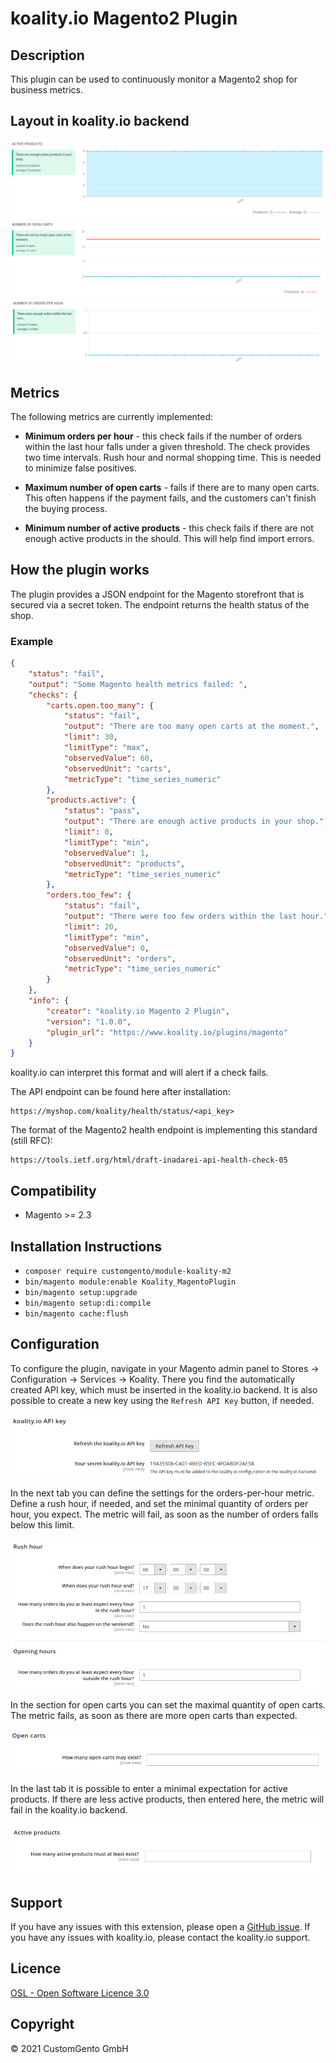 # koality.io Magento2 Plugin

## Description
This plugin can be used to continuously monitor a Magento2 shop for business metrics.

## Layout in koality.io backend
![Active products](docs/images/active_products.png "Active products")
![Open carts](docs/images/open_carts.png "Open carts")
![Orders per hour](docs/images/orders_per_hour.png "Orders per hour")

## Metrics

The following metrics are currently implemented:

- **Minimum orders per hour** - this check fails if the number of orders within the last hour falls under a given threshold. The check provides two time intervals. Rush hour and normal shopping time. This is needed to minimize false positives.


- **Maximum number of open carts** - fails if there are to many open carts. This often happens if the payment fails, and the customers can't finish the buying process.


- **Minimum number of active products** - this check fails if there are not enough active products in the should. This will help find import errors.

## How the plugin works

The plugin provides a JSON endpoint for the Magento storefront that is secured via a secret token. The endpoint returns the health status of the shop.

### Example
```json
{
    "status": "fail",
    "output": "Some Magento health metrics failed: ",
    "checks": {
        "carts.open.too_many": {
            "status": "fail",
            "output": "There are too many open carts at the moment.",
            "limit": 30,
            "limitType": "max",
            "observedValue": 60,
            "observedUnit": "carts",
            "metricType": "time_series_numeric"
        },
        "products.active": {
            "status": "pass",
            "output": "There are enough active products in your shop.",
            "limit": 0,
            "limitType": "min",
            "observedValue": 1,
            "observedUnit": "products",
            "metricType": "time_series_numeric"
        },
        "orders.too_few": {
            "status": "fail",
            "output": "There were too few orders within the last hour.",
            "limit": 20,
            "limitType": "min",
            "observedValue": 0,
            "observedUnit": "orders",
            "metricType": "time_series_numeric"
        }
    },
    "info": {
        "creator": "koality.io Magento 2 Plugin",
        "version": "1.0.0",
        "plugin_url": "https://www.koality.io/plugins/magento"
    }
}
```

koality.io can interpret this format and will alert if a check fails.

The API endpoint can be found here after installation:
```
https://myshop.com/koality/health/status/<api_key>
```

The format of the Magento2 health endpoint is implementing this standard (still RFC):
```
https://tools.ietf.org/html/draft-inadarei-api-health-check-05
```

## Compatibility
- Magento >= 2.3

## Installation Instructions
* `composer require customgento/module-koality-m2`
* `bin/magento module:enable Koality_MagentoPlugin`
* `bin/magento setup:upgrade`
* `bin/magento setup:di:compile`
* `bin/magento cache:flush`

## Configuration

To configure the plugin, navigate in your Magento admin panel to Stores -> Configuration -> Services -> Koality.
There you find the automatically created API key, which must be inserted in the koality.io backend. It is also possible 
to create a new key using the `Refresh API Key` button, if needed.

![API key configuration](docs/images/api_key_config.png "API key configuration")


In the next tab you can define the settings for the orders-per-hour metric.
Define a rush hour, if needed, and set the minimal quantity of orders per hour, you expect.
The metric will fail, as soon as the number of orders falls below this limit.

![Orders per hour config](docs/images/orders_per_hour_config.png "Orders per hour config")


In the section for open carts you can set the maximal quantity of open carts. The metric fails, as soon as there are more open carts than expected.

![Open carts config](docs/images/open_carts_config.png "Open carts config")


In the last tab it is possible to enter a minimal expectation for active products.
If there are less active products, then entered here, the metric will fail in the koality.io backend.

![Active products config](docs/images/active_products_config.png "Active products config")

## Support
If you have any issues with this extension, please open a [GitHub issue](https://github.com/customgento/module-koality-m2/issues/new). If you have any issues with koality.io, please contact the koality.io support.

## Licence
[OSL - Open Software Licence 3.0](https://opensource.org/licenses/osl-3.0.php)

## Copyright
© 2021 CustomGento GmbH
